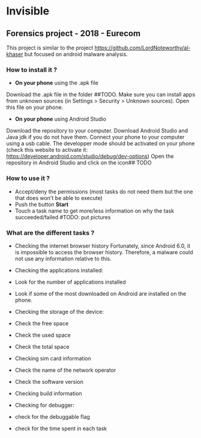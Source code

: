 # Invisible

## Forensics project - 2018 - Eurecom

This project is similar to the project https://github.com/LordNoteworthy/al-khaser but focused on android malware analysis.

### **How to install it ?**

- **On your phone** using the .apk file

Download the .apk file in the folder ##TODO.
Make sure you can install apps from unknown sources (in Settings > Security > Unknown sources).
Open this file on your phone. 

- **On your phone** using Android Studio

Download the repository to your computer.
Download Android Studio and Java jdk if you do not have them.
Connect your phone to your computer using a usb cable.
The developper mode should be activated on your phone (check this website to activate it: https://developer.android.com/studio/debug/dev-options)
Open the repository in Android Studio and click on the icon## TODO

### **How to use it ?**

- Accept/deny the permissions (most tasks do not need them but the one that does won't be able to execute)
- Push the button **Start**
- Touch a task name to get more/less information on why the task succeeded/failed
#TODO: put pictures

### **What are the different tasks ?**

- Checking the internet browser history
Fortunately, since Android 6.0, it is impossible to access the browser history. Therefore, a malware could not use any information relative to this.

- Checking the applications installed:
 - Look for the number of applications installed
 - Look if some of the most downloaded on Android are installed on the phone.

- Checking the storage of the device:
 - Check the free space
 - Check the used space
 - Check the total space

- Checking sim card information
 - Check the name of the network operator
 - Check the software version

- Checking build information

- Checking for debugger:
 - check for the debuggable flag
 - check for the time spent in each task
